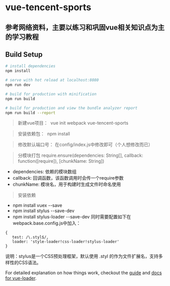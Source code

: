 # vue-tencent-sports
## 参考网络资料，主要以练习和巩固vue相关知识点为主的学习教程
## Build Setup

``` bash
# install dependencies
npm install

# serve with hot reload at localhost:8080
npm run dev

# build for production with minification
npm run build

# build for production and view the bundle analyzer report
npm run build --report
```

>新建vue项目：
  vue init webpack vue-tencent-sports 
  
>安装依赖包：
  npm install
 
>修改默认端口号：
  在config/index.js中修改即可（个人想修改而已）
 
> 分模块打包
  require.ensure(dependencies: String[], callback: function([require]), [chunkName: String])
  * dependencies: 依赖的模块数组
  * callback: 回调函数，该函数调用时会传一个require参数
  * chunkName: 模块名，用于构建时生成文件时命名使用
    
> 安装依赖
   * npm install vuex --save
   * npm install stylus --save-dev
   * npm install stylus-loader --save-dev
   同时需要配置如下在webpack.base.config.js中加入：
   ``` 
   {
      test: /\.styl$/,
      loader: 'style-loader!css-loader!stylus-loader'
   }
   ```
   说明：stylus是一个CSS预处理框架，默认使用 .styl 的作为文件扩展名，支持多样性的CSS语法。


For detailed explanation on how things work, checkout the [guide](http://vuejs-templates.github.io/webpack/) and [docs for vue-loader](http://vuejs.github.io/vue-loader).
